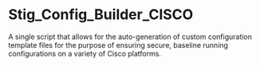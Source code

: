 # Stig_Config_Builder_CISCO
A single script that allows for the auto-generation of custom configuration template files for the purpose of ensuring secure, baseline running configurations on a variety of Cisco platforms.
